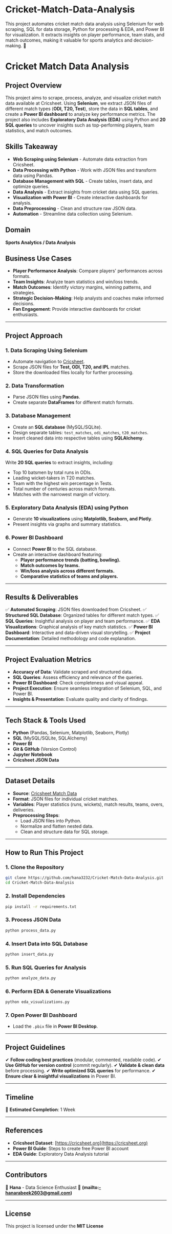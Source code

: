 # Cricket-Match-Data-Analysis
This project automates cricket match data analysis using Selenium for web scraping, SQL for data storage, Python for processing &amp; EDA, and Power BI for visualization. It extracts insights on player performance, team stats, and match outcomes, making it valuable for sports analytics and decision-making. 🚀

# Cricket Match Data Analysis

## Project Overview
This project aims to scrape, process, analyze, and visualize cricket match data available at Cricsheet. Using **Selenium**, we extract JSON files of different match types (**ODI, T20, Test**), store the data in **SQL tables**, and create a **Power BI dashboard** to analyze key performance metrics. The project also includes **Exploratory Data Analysis (EDA)** using Python and **20 SQL queries** to uncover insights such as top-performing players, team statistics, and match outcomes.

## Skills Takeaway
- **Web Scraping using Selenium** - Automate data extraction from Cricsheet.
- **Data Processing with Python** - Work with JSON files and transform data using Pandas.
- **Database Management with SQL** - Create tables, insert data, and optimize queries.
- **Data Analysis** - Extract insights from cricket data using SQL queries.
- **Visualization with Power BI** - Create interactive dashboards for analysis.
- **Data Preprocessing** - Clean and structure raw JSON data.
- **Automation** - Streamline data collection using Selenium.

## Domain
**Sports Analytics / Data Analysis**

## Business Use Cases
- **Player Performance Analysis**: Compare players' performances across formats.
- **Team Insights**: Analyze team statistics and win/loss trends.
- **Match Outcomes**: Identify victory margins, winning patterns, and strategies.
- **Strategic Decision-Making**: Help analysts and coaches make informed decisions.
- **Fan Engagement**: Provide interactive dashboards for cricket enthusiasts.

---

## Project Approach
### **1. Data Scraping Using Selenium**
- Automate navigation to [Cricsheet](https://cricsheet.org/matches/).
- Scrape JSON files for **Test, ODI, T20, and IPL** matches.
- Store the downloaded files locally for further processing.

### **2. Data Transformation**
- Parse JSON files using **Pandas**.
- Create separate **DataFrames** for different match formats.

### **3. Database Management**
- Create an **SQL database** (MySQL/SQLite).
- Design separate tables: `test_matches`, `odi_matches`, `t20_matches`.
- Insert cleaned data into respective tables using **SQLAlchemy**.

### **4. SQL Queries for Data Analysis**
Write **20 SQL queries** to extract insights, including:
- Top 10 batsmen by total runs in ODIs.
- Leading wicket-takers in T20 matches.
- Team with the highest win percentage in Tests.
- Total number of centuries across match formats.
- Matches with the narrowest margin of victory.

### **5. Exploratory Data Analysis (EDA) using Python**
- Generate **10 visualizations** using **Matplotlib, Seaborn, and Plotly**.
- Present insights via graphs and summary statistics.

### **6. Power BI Dashboard**
- Connect **Power BI** to the SQL database.
- Create an interactive dashboard featuring:
  - **Player performance trends (batting, bowling).**
  - **Match outcomes by teams.**
  - **Win/loss analysis across different formats.**
  - **Comparative statistics of teams and players.**

---

## Results & Deliverables
✅ **Automated Scraping**: JSON files downloaded from Cricsheet.
✅ **Structured SQL Database**: Organized tables for different match types.
✅ **SQL Queries**: Insightful analysis on player and team performance.
✅ **EDA Visualizations**: Graphical analysis of key match statistics.
✅ **Power BI Dashboard**: Interactive and data-driven visual storytelling.
✅ **Project Documentation**: Detailed methodology and code explanation.

---

## Project Evaluation Metrics
- **Accuracy of Data**: Validate scraped and structured data.
- **SQL Queries**: Assess efficiency and relevance of the queries.
- **Power BI Dashboard**: Check completeness and visual appeal.
- **Project Execution**: Ensure seamless integration of Selenium, SQL, and Power BI.
- **Insights & Presentation**: Evaluate quality and clarity of findings.

---

## Tech Stack & Tools Used
- **Python** (Pandas, Selenium, Matplotlib, Seaborn, Plotly)
- **SQL** (MySQL/SQLite, SQLAlchemy)
- **Power BI**
- **Git & GitHub** (Version Control)
- **Jupyter Notebook**
- **Cricsheet JSON Data**

---

## Dataset Details
- **Source**: [Cricsheet Match Data](https://cricsheet.org/downloads/)
- **Format**: JSON files for individual cricket matches.
- **Variables**: Player statistics (runs, wickets), match results, teams, overs, deliveries.
- **Preprocessing Steps**:
  - Load JSON files into Python.
  - Normalize and flatten nested data.
  - Clean and structure data for SQL storage.

---

## How to Run This Project
### **1. Clone the Repository**
```bash
git clone https://github.com/hana3232/Cricket-Match-Data-Analysis.git
cd Cricket-Match-Data-Analysis
```

### **2. Install Dependencies**
```bash
pip install -r requirements.txt
```

### **3. Process JSON Data**
```bash
python process_data.py
```

### **4. Insert Data into SQL Database**
```bash
python insert_data.py
```

### **5. Run SQL Queries for Analysis**
```bash
python analyze_data.py
```

### **6. Perform EDA & Generate Visualizations**
```bash
python eda_visualizations.py
```

### **7. Open Power BI Dashboard**
- Load the `.pbix` file in **Power BI Desktop**.

---

## Project Guidelines
✔ **Follow coding best practices** (modular, commented, readable code).
✔ **Use GitHub for version control** (commit regularly).
✔ **Validate & clean data** before processing.
✔ **Write optimized SQL queries** for performance.
✔ **Ensure clear & insightful visualizations** in Power BI.

---

## Timeline
📅 **Estimated Completion**: 1 Week

---

## References
- **Cricsheet Dataset**: [https://cricsheet.org](https://cricsheet.org)
- **Power BI Guide**: Steps to create free Power BI account
- **EDA Guide**: Exploratory Data Analysis tutorial

---

## Contributors
👤 **Hana** - Data Science Enthusiast
📧 **(mailto:-hanarabeek2603@gmail.com)**

---

## License
This project is licensed under the **MIT License**


